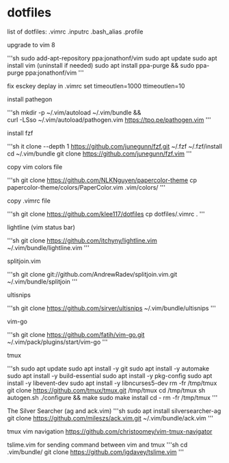# dotfiles
list of dotfiles:
.vimrc
.inputrc
.bash_alias
.profile 

upgrade to vim 8

'''sh
sudo add-apt-repository ppa:jonathonf/vim 
sudo apt update
sudo apt install vim
(uninstall if needed) sudo apt install ppa-purge && sudo ppa-purge ppa:jonathonf/vim
'''

fix esckey deplay
in .vimrc
set timeoutlen=1000 ttimeoutlen=10

install pathegon

'''sh
mkdir -p ~/.vim/autoload ~/.vim/bundle && \
curl -LSso ~/.vim/autoload/pathogen.vim https://tpo.pe/pathogen.vim
'''

install fzf

'''sh
it clone --depth 1 https://github.com/junegunn/fzf.git ~/.fzf
~/.fzf/install
cd ~/.vim/bundle
git clone https://github.com/junegunn/fzf.vim
'''

copy vim colors file

'''sh
git clone https://github.com/NLKNguyen/papercolor-theme
cp papercolor-theme/colors/PaperColor.vim .vim/colors/
'''

copy .vimrc file

'''sh
git clone https://github.com/klee117/dotfiles
cp dotfiles/.vimrc .
'''

lightline (vim status bar)

'''sh
git clone https://github.com/itchyny/lightline.vim ~/.vim/bundle/lightline.vim
'''

splitjoin.vim

'''sh
git clone git://github.com/AndrewRadev/splitjoin.vim.git ~/.vim/bundle/splitjoin
'''

ultisnips

'''sh 
git clone https://github.com/sirver/ultisnips ~/.vim/bundle/ultisnips
'''

vim-go

'''sh
git clone https://github.com/fatih/vim-go.git ~/.vim/pack/plugins/start/vim-go
'''

tmux

'''sh
sudo apt update
sudo apt install -y git
sudo apt install -y automake
sudo apt install -y build-essential
sudo apt install -y pkg-config
sudo apt install -y libevent-dev
sudo apt install -y libncurses5-dev
rm -fr /tmp/tmux
git clone https://github.com/tmux/tmux.git /tmp/tmux
cd /tmp/tmux
sh autogen.sh
./configure && make
sudo make install
cd -
rm -fr /tmp/tmux
'''

The Silver Searcher (ag and ack.vim)
'''sh
sudo apt install silversearcher-ag
git clone https://github.com/mileszs/ack.vim.git ~/.vim/bundle/ack.vim
'''

tmux vim navigation
https://github.com/christoomey/vim-tmux-navigator

tslime.vim for sending command between vim and tmux
'''sh
cd .vim/bundle/
git clone https://github.com/jgdavey/tslime.vim
'''
